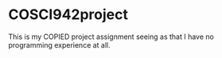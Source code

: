 # COSCI942project
This is my COPIED project assignment seeing as that I have no programming experience at all.
